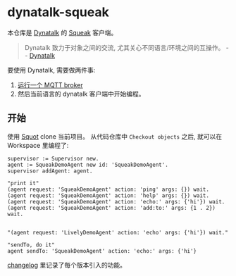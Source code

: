 # dynatalk-squeak

本仓库是 [Dynatalk](https://github.com/wwj718/Dynatalk) 的 [Squeak](https://squeak.org/) 客户端。

> Dynatalk 致力于对象之间的交流, 尤其关心不同语言/环境之间的互操作。 -- [Dynatalk](https://github.com/wwj718/Dynatalk)

要使用 Dynatalk, 需要做两件事:

1. [运行一个 MQTT broker](https://github.com/wwj718/Dynatalk/blob/main/mqtt/readme.md)
2. 然后当前语言的 dynatalk 客户端中开始编程。

## 开始

使用 [Squot](https://github.com/hpi-swa/Squot) clone 当前项目。 从代码仓库中 `Checkout objects` 之后, 就可以在 Workspace 里编程了:

```st
supervisor := Supervisor new.
agent := SqueakDemoAgent new id: 'SqueakDemoAgent'.
supervisor addAgent: agent.

"print it"
(agent request: 'SqueakDemoAgent' action: 'ping' args: {}) wait. 
(agent request: 'SqueakDemoAgent' action: 'help' args: {}) wait.   
(agent request: 'SqueakDemoAgent' action: 'echo:' args: {'hi'}) wait.  
(agent request: 'SqueakDemoAgent' action: 'add:to:' args: {1 . 2}) wait.  


"(agent request: 'LivelyDemoAgent' action: 'echo' args: {'hi'}) wait."

"sendTo, do it"
agent sendTo: 'SqueakDemoAgent' action: 'echo:' args: {'hi'}
```

[changelog](./docs/changelog.md) 里记录了每个版本引入的功能。